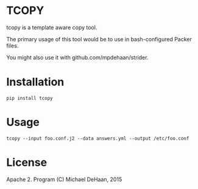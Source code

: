 TCOPY
=====

tcopy is a template aware copy tool.

The primary usage of this tool would be to use in bash-configured Packer files.

You might also use it with github.com/mpdehaan/strider.

Installation
============

    pip install tcopy

Usage
=====

    tcopy --input foo.conf.j2 --data answers.yml --output /etc/foo.conf

License
=======

Apache 2.  Program (C) Michael DeHaan, 2015
